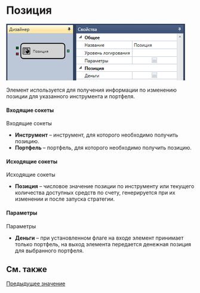 # Позиция

![Designer Position 00](../images/Designer_Position_00.png)

Элемент используется для получения информации по изменению позиции для указанного инструмента и портфеля.

#### Входящие сокеты

Входящие сокеты

- **Инструмент** – инструмент, для которого необходимо получить позицию.
- **Портфель** – портфель, для которого необходимо получить позицию.

#### Исходящие сокеты

Исходящие сокеты

- **Позиция** – числовое значение позиции по инструменту или текущего количества доступных средств по счету, генерируется при их изменении и после запуска стратегии.

#### Параметры

Параметры

- **Деньги** – при установленном флаге на входе элемент принимает только портфель, на выход элемента передается денежная позиция для выбранного портфеля.

## См. также

[Предыдущее значение](Designer_Previous_value.md)
